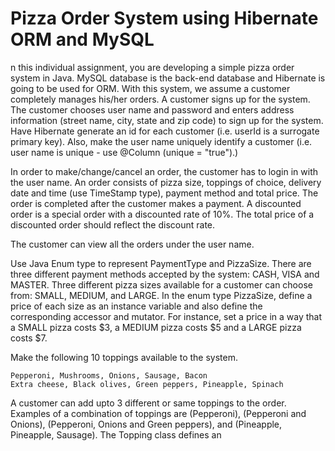 # Pizza Order System using Hibernate ORM and MySQL 
n this individual assignment, you are developing a simple pizza order system in Java. MySQL database is the back-end database and Hibernate is going to be used for ORM. With this system, we assume a customer completely manages his/her orders.
A customer signs up for the system. The customer chooses user name and password and enters address information (street name, city, state and zip code) to sign up for the system. Have Hibernate generate an id for each customer (i.e. userId is a surrogate primary key). Also, make the user name uniquely identify a customer (i.e. user name is unique - use @Column (unique = "true").)

In order to make/change/cancel an order, the customer has to login in with the user name. An order consists of pizza size, toppings of choice, delivery date and time (use TimeStamp type), payment method and total price. The order is completed after the customer makes a payment. A discounted order is a special order with a discounted rate of 10%. The total price of a discounted order should reflect the discount rate.

The customer can view all the orders under the user name.

Use Java Enum type to represent PaymentType and PizzaSize. There are three different payment methods accepted by the system: CASH, VISA and MASTER. Three different pizza sizes available for a customer can choose from: SMALL, MEDIUM, and LARGE. In the enum type PizzaSize, define a price of each size as an instance variable and also define the corresponding accessor and mutator. For instance, set a price in a way that a SMALL pizza costs $3, a MEDIUM pizza costs $5 and a LARGE pizza costs $7.

Make the following 10 toppings available to the system.

    Pepperoni, Mushrooms, Onions, Sausage, Bacon
    Extra cheese, Black olives, Green peppers, Pineapple, Spinach
A customer can add upto 3 different or same toppings to the order. Examples of a combination of toppings are (Pepperoni), (Pepperoni and Onions), (Pepperoni, Onions and Green peppers), and (Pineapple, Pineapple, Sausage). The Topping class defines an 
